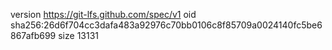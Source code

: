 version https://git-lfs.github.com/spec/v1
oid sha256:26d6f704cc3dafa483a92976c70bb0106c8f85709a0024140fc5be6867afb699
size 13131

